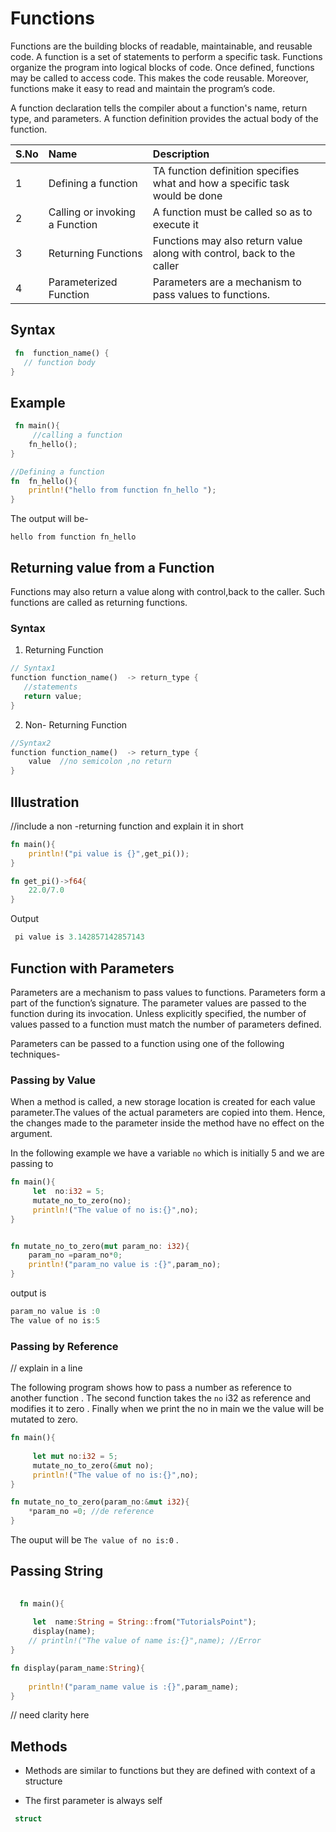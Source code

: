 # Functions

Functions are the building blocks of readable, maintainable, and reusable code. A function is a set of statements to perform a specific task. Functions organize the program into logical blocks of code. Once defined, functions may be called to access code. This makes the code reusable. Moreover, functions make it easy to read and maintain the program’s code.

A function declaration tells the compiler about a function's name, return type, and parameters. A function definition provides the actual body of the function.

|S.No| Name | Description
|:----|:-----|:----------
| 1   | Defining a function | TA function definition specifies what and how a specific task would be done
| 2   | Calling or invoking a Function | A function must be called so as to execute it
| 3   | Returning Functions | Functions may also return value along with control, back to the caller
| 4   | Parameterized Function | Parameters are a mechanism to pass values to functions.

## Syntax

```rust
 fn  function_name() {
   // function body
}

```

## Example

```rust
 fn main(){
     //calling a function
    fn_hello();
}

//Defining a function
fn  fn_hello(){
    println!("hello from function fn_hello ");
}

```

The output will be-

`hello from function fn_hello`


## Returning value from a Function

Functions may also return a value along with control,back to the caller. Such functions are called as returning functions.

### Syntax

1. Returning Function

```rust
// Syntax1
function function_name()  -> return_type {
   //statements
   return value;
}
```

2. Non- Returning Function

```rust
//Syntax2
function function_name()  -> return_type {
    value  //no semicolon ,no return
}
```

## Illustration


//include a non -returning function and explain it in short 
```rust
fn main(){
    println!("pi value is {}",get_pi());
}

fn get_pi()->f64{
    22.0/7.0
}

```

Output

```rust
 pi value is 3.142857142857143
```

## Function with Parameters

Parameters are a mechanism to pass values to functions. Parameters form a part of the function’s signature. The parameter values are passed to the function during its invocation. Unless explicitly specified, the number of values passed to a function must match the number of parameters defined.

Parameters can be passed to a function using one of the following techniques-

### Passing by Value

When a method is called, a new storage location is created for each value parameter.The values of the actual parameters are copied into them. Hence, the changes made to the parameter inside the method have no effect on the argument.

In the following example we have a variable `no` which is initially 5 and we are passing to  

```rust
fn main(){
     let  no:i32 = 5;
     mutate_no_to_zero(no);
     println!("The value of no is:{}",no);
}


fn mutate_no_to_zero(mut param_no: i32){
    param_no =param_no*0;
    println!("param_no value is :{}",param_no);
}

```
output is 

```rust
param_no value is :0
The value of no is:5
```

### Passing by Reference
// explain in a line

The following program shows how to pass a number as reference to another function . The second function takes the `no` i32 as reference and modifies it to zero . Finally when we print the no
in main we the value will be mutated to zero.

```rust
fn main(){
     
     let mut no:i32 = 5;
     mutate_no_to_zero(&mut no);
     println!("The value of no is:{}",no);
}

fn mutate_no_to_zero(param_no:&mut i32){
    *param_no =0; //de reference
}

```

The ouput will be `The value of no is:0` .


## Passing String 

```rust
 
  fn main(){
     
     let  name:String = String::from("TutorialsPoint");
     display(name);
    // println!("The value of name is:{}",name); //Error
}

fn display(param_name:String){
    
    println!("param_name value is :{}",param_name);
}

```


// need clarity here 
## Methods

- Methods are similar to functions but they are defined with context of a structure

- The first parameter is always self

```rust
 struct


```

